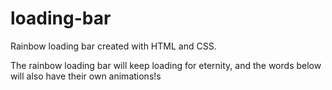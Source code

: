 # loading-bar
Rainbow loading bar created with HTML and CSS.

The rainbow loading bar will keep loading for eternity, and the words below will also have their own animations!s